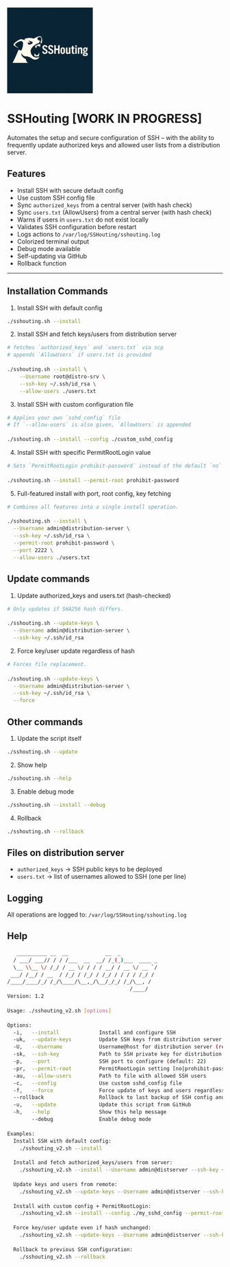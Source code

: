 <img src="/images/sshouting.png" alt="SSHouting" width="200" height="200" /></a>

# SSHouting [WORK IN PROGRESS]

Automates the setup and secure configuration of SSH – with the ability to frequently update authorized keys and allowed user lists from a distribution server.

## Features

- Install SSH with secure default config
- Use custom SSH config file
- Sync `authorized_keys` from a central server (with hash check)
- Sync `users.txt` (AllowUsers) from a central server (with hash check)
- Warns if users in `users.txt` do not exist locally
- Validates SSH configuration before restart
- Logs actions to `/var/log/SSHouting/sshouting.log`
- Colorized terminal output
- Debug mode available
- Self-updating via GitHub
- Rollback function

---

## Installation Commands

1. Install SSH with default config
```bash
./sshouting.sh --install
```

2. Install SSH and fetch keys/users from distribution server
```bash
# fetches `authorized_keys` and `users.txt` via scp
# appends `AllowUsers` if users.txt is provided

./sshouting.sh --install \
    --Username root@distro-srv \
    --ssh-key ~/.ssh/id_rsa \
    --allow-users ./users.txt
```

3. Install SSH with custom configuration file
```bash
# Applies your own `sshd_config` file
# If `--allow-users` is also given, `AllowUsers` is appended

./sshouting.sh --install --config ./custom_sshd_config
```

4. Install SSH with specific PermitRootLogin value
```bash
# Sets `PermitRootLogin prohibit-password` instead of the default `no`

./sshouting.sh --install --permit-root prohibit-password
```

5. Full-featured install with port, root config, key fetching
```bash
# Combines all features into a single install operation.

./sshouting.sh --install \
  --Username admin@distribution-server \
  --ssh-key ~/.ssh/id_rsa \
  --permit-root prohibit-password \
  --port 2222 \
  --allow-users ./users.txt
```

## Update commands

1. Update authorized_keys and users.txt (hash-checked)
```bash
# Only updates if SHA256 hash differs.

./sshouting.sh --update-keys \
  --Username admin@distribution-server \
  --ssh-key ~/.ssh/id_rsa
```

2. Force key/user update regardless of hash
```bash
# Forces file replacement.

./sshouting.sh --update-keys \
  --Username admin@distribution-server \
  --ssh-key ~/.ssh/id_rsa \
  --force
```

## Other commands

1. Update the script itself
```bash
./sshouting.sh --update
```

2. Show help
```bash
./sshouting.sh --help
```

3. Enable debug mode
```bash
./sshouting.sh --install --debug
```

4. Rollback
```bash
./sshouting.sh --rollback
```

## Files on distribution server
- `authorized_keys` -> SSH public keys to be deployed
- `users.txt` -> list of usernames allowed to SSH (one per line)

## Logging
All operations are logged to: `/var/log/SSHouting/sshouting.log`

## Help
```bash
   __________ __  __            __  _
  / ___/ ___// / / /___  __  __/ /_(_)___  ____ _
  \__ \\__ \/ /_/ / __ \/ / / / __/ / __ \/ __ `/
 ___/ /__/ / __  / /_/ / /_/ / /_/ / / / / /_/ /
/____/____/_/ /_/\____/\__,_/\__/_/_/ /_/\__, /
                                        /____/
Version: 1.2

Usage: ./sshouting_v2.sh [options]

Options:
  -i,   --install             Install and configure SSH
  -uk,  --update-keys         Update SSH keys from distribution server
  -U,   --Username            Username@host for distribution server (required for SCP)
  -sk,  --ssh-key             Path to SSH private key for distribution server (required for SCP)
  -p,   --port                SSH port to configure (default: 22)
  -pr,  --permit-root         PermitRootLogin setting [no|prohibit-password] (default: no)
  -au,  --allow-users         Path to file with allowed SSH users
  -c,   --config              Use custom sshd_config file
  -f,   --force               Force update of keys and users regardless of hash
  --rollback                  Rollback to last backup of SSH config and keys
  -u,   --update              Update this script from GitHub
  -h,   --help                Show this help message
        --debug               Enable debug mode

Examples:
  Install SSH with default config:
    ./sshouting_v2.sh --install

  Install and fetch authorized_keys/users from server:
    ./sshouting_v2.sh --install --Username admin@distserver --ssh-key ~/.ssh/id_rsa --allow-users ./users.txt

  Update keys and users from remote:
    ./sshouting_v2.sh --update-keys --Username admin@distserver --ssh-key ~/.ssh/id_rsa

  Install with custom config + PermitRootLogin:
    ./sshouting_v2.sh --install --config ./my_sshd_config --permit-root prohibit-password

  Force key/user update even if hash unchanged:
    ./sshouting_v2.sh --update-keys --Username admin@distserver --ssh-key ~/.ssh/id_rsa --force

  Rollback to previous SSH configuration:
    ./sshouting_v2.sh --rollback
```
